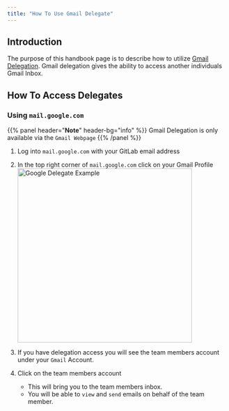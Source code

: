 ```yaml
---
title: "How To Use Gmail Delegate"
---
```


## Introduction

The purpose of this handbook page is to describe how to utilize [Gmail Delegation](https://support.google.com/mail/answer/138350?hl=en). Gmail delegation gives the ability to access another individuals Gmail Inbox.

## How To Access Delegates

### Using `mail.google.com`

{{% panel header="**Note**" header-bg="info" %}}
Gmail Delegation is only available via the `Gmail Webpage`
{{% /panel %}}

1. Log into `mail.google.com` with your GitLab email address

1. In the top right corner of `mail.google.com` click on your Gmail Profile
   <img src="/images/business-technology/end-user-services/how-to-articles/google-workspace/gmail-delegation/google_delegation_example.png" alt="Google Delegate Example" width="400"/>

1. If you have delegation access you will see the team members account under your `Gmail` Account.

1. Click on the team members account
    - This will bring you to the team members inbox.
    - You will be able to `view` and `send` emails on behalf of the team member.
